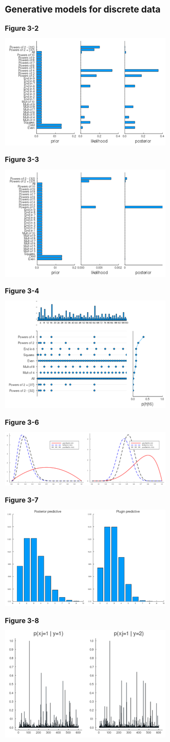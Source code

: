 # Generative models for discrete data

## Figure 3-2

![Prior, likelihood and posterior for D = {16}. Based on (Tenenbaum 1999). Figure generated by numbersGame.](fig/figure-3-2.png)

## Figure 3-3

![Prior, likelihood and posterior for D = {16, 8, 2, 64}. Based on (Tenenbaum 1999). Figure generated by numbersGame.](fig/figure-3-3.png)

## Figure 3-4

![Posterior over hypotheses and the corresponding predictive distribution after seeing one example, D = {16}. A dot means this number is consistent with this hypothesis. The graph p(h|D) on the right is the weight given to hypothesis h. By taking a weighed sum of dots, we get p(˜x ∈ C|D) (top). Based on Figure 2.9 of (Tenenbaum 1999). Figure generated by numbersGame.](fig/figure-3-4.png)

## Figure 3-6

![(a) Updating a Beta(2, 2) prior with a Binomial likelihood with sufficient statistics N1 = 3,N0 =17 to yield a Beta(5,19) posterior. (b) Updating a Beta(5, 2) prior with a Binomial likelihood with sufficient statistics N1 =11,N0 =13 to yield a Beta(16, 15) posterior. Figure generated by binomialBetaPosteriorDemo.](fig/figure-3-6.png)

## Figure 3-7

![(a) Posterior predictive distributions after seeing N1 =3,N0 =17. (b) Plugin approximation. Figure generated by betaBinomPostPredDemo.](fig/figure-3-7.png)

## Figure 3-8

![Class conditional densities p(xj =1|y = c) for two document classes, corresponding to “X windows” and “MS windows”. Figure generated by naiveBayesBowDemo.](fig/figure-3-8.png)
